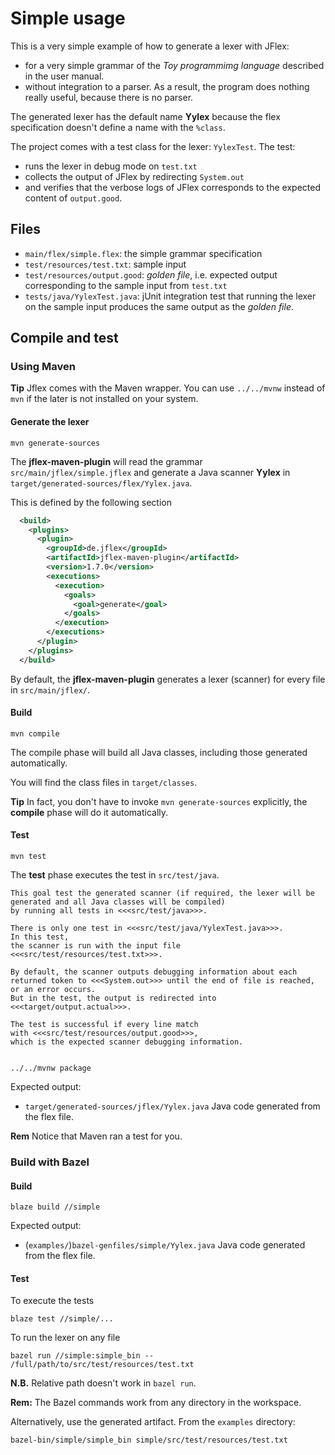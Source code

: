 # Simple usage

This is a very simple example of how to generate a lexer with JFlex:

- for a very simple grammar of the _Toy programmimg language_
  described in the user manual.
- without integration to a parser. As a result, the program
  does nothing really useful, because there is no parser.

The generated lexer has the default name **Yylex** because the flex
specification doesn't define a name with the `%class`.

The project comes with a test class for the lexer: `YylexTest`.
The test:
- runs the lexer in debug mode on `test.txt`
- collects the output of JFlex by redirecting `System.out`
- and verifies that the verbose logs of JFlex corresponds to 
  the expected content of `output.good`.

## Files

* `main/flex/simple.flex`:
  the simple grammar specification
* `test/resources/test.txt`:
  sample input
* `test/resources/output.good`:
  _golden file_, i.e. expected output corresponding to the sample input from `test.txt`
* `tests/java/YylexTest.java`:
   jUnit integration test that running the lexer on the sample input produces
   the same output as the _golden file_.

## Compile and test

### Using Maven

**Tip** Jflex comes with the Maven wrapper.
You can use `../../mvnw` instead of `mvn` if the later is not installed on your
system.

#### Generate the lexer

    mvn generate-sources
     
The **jflex-maven-plugin** will read the grammar `src/main/jflex/simple.jflex`
and generate a Java scanner **Yylex** in
`target/generated-sources/flex/Yylex.java`.

This is defined by the following section
```xml
  <build>
    <plugins>
      <plugin>
        <groupId>de.jflex</groupId>
        <artifactId>jflex-maven-plugin</artifactId>
        <version>1.7.0</version>
        <executions>
          <execution>
            <goals>
              <goal>generate</goal>
            </goals>
          </execution>
        </executions>
      </plugin>
    </plugins>
  </build>
```

By default, the **jflex-maven-plugin** generates a lexer (scanner) for every file
in `src/main/jflex/`.

#### Build

    mvn compile
    
The compile phase will build all Java classes, including those generated automatically.

You will find the class files in `target/classes`.

**Tip** In fact, you don't have to invoke `mvn generate-sources` explicitly,
the **compile** phase will do it automatically.

#### Test

    mvn test
    
The **test** phase executes the test in `src/test/java`.

	This goal test the generated scanner (if required, the lexer will be 
	generated and all Java classes will be compiled)
	by running all tests in <<<src/test/java>>>.
	
	There is only one test in <<<src/test/java/YylexTest.java>>>.
	In this test, 
	the scanner is run with the input file <<<src/test/resources/test.txt>>>.
	
	By default, the scanner outputs debugging information about each 
	returned token to <<<System.out>>> until the end of file is reached, 
	or an error occurs.
	But in the test, the output is redirected into <<<target/output.actual>>>.
	
	The test is successful if every line match
	with <<<src/test/resources/output.good>>>,
	which is the expected scanner debugging information.
	
	
    ../../mvnw package

Expected output:
* `target/generated-sources/jflex/Yylex.java` Java code generated from the flex file.

**Rem** Notice that Maven ran a test for you. 

### Build with Bazel

#### Build

    blaze build //simple

Expected output:
* (`examples/`)`bazel-genfiles/simple/Yylex.java` Java code generated from the flex file.

#### Test 

To execute the tests

    blaze test //simple/...

To run the lexer on any file

    bazel run //simple:simple_bin -- /full/path/to/src/test/resources/test.txt
    
**N.B.** Relative path doesn't work in `bazel run`.

**Rem:** The Bazel commands work from any directory in the workspace.

Alternatively, use the generated artifact. From the `examples` directory:

    bazel-bin/simple/simple_bin simple/src/test/resources/test.txt
    